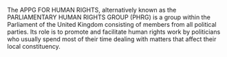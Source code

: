 The APPG FOR HUMAN RIGHTS, alternatively known as the PARLIAMENTARY HUMAN RIGHTS GROUP (PHRG) is a group within the Parliament of the United Kingdom consisting of members from all political parties. Its role is to promote and facilitate human rights work by politicians who usually spend most of their time dealing with matters that affect their local constituency.
